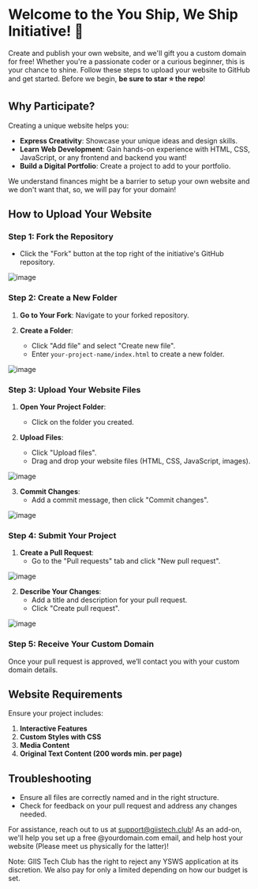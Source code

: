# Welcome to the You Ship, We Ship Initiative! 🚀

Create and publish your own website, and we'll gift you a custom domain for free! Whether you're a passionate coder or a curious beginner, this is your chance to shine. Follow these steps to upload your website to GitHub and get started. Before we begin, **be sure to star ⭐ the repo**! 

## Why Participate?

Creating a unique website helps you:

- **Express Creativity**: Showcase your unique ideas and design skills.
- **Learn Web Development**: Gain hands-on experience with HTML, CSS, JavaScript, or any frontend and backend you want!
- **Build a Digital Portfolio**: Create a project to add to your portfolio.

We understand finances might be a barrier to setup your own website and we don't want that, so, we will pay for your domain!

## How to Upload Your Website

### Step 1: Fork the Repository

- Click the "Fork" button at the top right of the initiative's GitHub repository.

![image](https://github.com/user-attachments/assets/b87482e7-7746-44b7-b51a-72c6c33c13fa)

### Step 2: Create a New Folder

1. **Go to Your Fork**: Navigate to your forked repository.

2. **Create a Folder**:
   - Click "Add file" and select "Create new file".
   - Enter `your-project-name/index.html` to create a new folder.

![image](https://github.com/user-attachments/assets/1ecaadb8-c0cd-4dc6-949b-0b6fd80571d2)


### Step 3: Upload Your Website Files

1. **Open Your Project Folder**:
   - Click on the folder you created.

2. **Upload Files**:
   - Click "Upload files".
   - Drag and drop your website files (HTML, CSS, JavaScript, images).

![image](https://github.com/user-attachments/assets/43ec66b8-1ada-47e4-adc5-55919024a8ab)

3. **Commit Changes**:
   - Add a commit message, then click "Commit changes".

![image](https://github.com/user-attachments/assets/cb5676f6-b7a9-49e9-b218-dad2b48ca334)

### Step 4: Submit Your Project

1. **Create a Pull Request**:
   - Go to the "Pull requests" tab and click "New pull request".

![image](https://github.com/user-attachments/assets/fd14ac2e-4f92-49d9-aebd-2e9b525271b1)

2. **Describe Your Changes**:
   - Add a title and description for your pull request.
   - Click "Create pull request".

![image](https://github.com/user-attachments/assets/b43c345a-2c69-428d-b640-175aa4697aab)

### Step 5: Receive Your Custom Domain

Once your pull request is approved, we’ll contact you with your custom domain details.

## Website Requirements

Ensure your project includes:

1. **Interactive Features**
2. **Custom Styles with CSS**
3. **Media Content**
4. **Original Text Content (200 words min. per page)**

## Troubleshooting

- Ensure all files are correctly named and in the right structure.
- Check for feedback on your pull request and address any changes needed.

For assistance, reach out to us at support@giistech.club! As an add-on, we'll help you set up a free @yourdomain.com email, and help host your website (Please meet us physically for the latter)!

Note: GIIS Tech Club has the right to reject any YSWS application at its discretion. We also pay for only a limited depending on how our budget is set.
